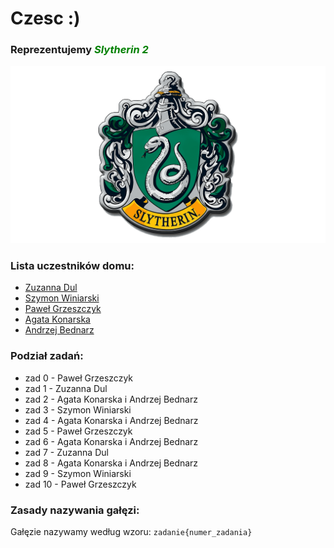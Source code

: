 # Czesc :)

### Reprezentujemy **<span style="color:green">*Slytherin 2</span>***
![Slytherin logo](./imgs/logo.png)
### **Lista uczestników domu**:
- [Zuzanna Dul](https://github.com/ZuzannaDul)
- [Szymon Winiarski](https://github.com/SzymHere)
- [Paweł Grzeszczyk](https://github.com/pawel-grzeszczyk-io)
- [Agata Konarska](https://github.com/andrzejbednarz1)
- [Andrzej Bednarz](https://github.com/agaffia01)
 
### **Podział zadań**:
- zad 0 - Paweł Grzeszczyk
- zad 1 - Zuzanna Dul
- zad 2 - Agata Konarska i Andrzej Bednarz
- zad 3 - Szymon Winiarski
- zad 4 - Agata Konarska i Andrzej Bednarz
- zad 5 - Paweł Grzeszczyk
- zad 6 - Agata Konarska i Andrzej Bednarz
- zad 7 - Zuzanna Dul
- zad 8 - Agata Konarska i Andrzej Bednarz
- zad 9 - Szymon Winiarski
- zad 10 - Paweł Grzeszczyk
### **Zasady nazywania gałęzi**:
Gałęzie nazywamy według wzoru: `zadanie{numer_zadania}`

